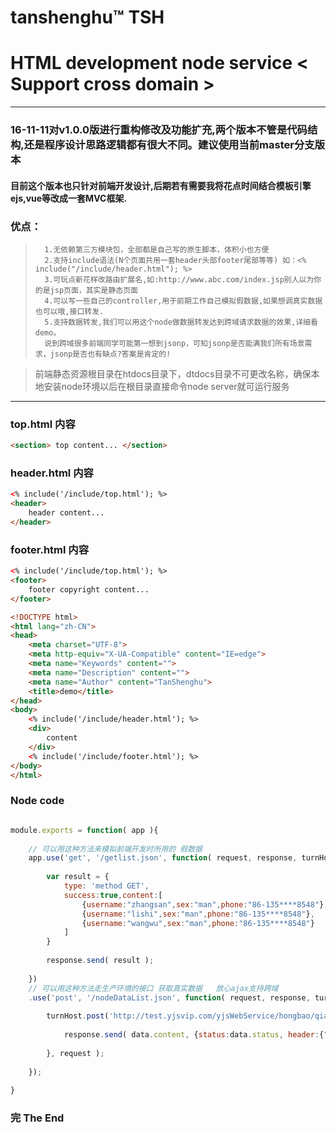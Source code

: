 # tanshenghu™  TSH

# HTML development node service   < Support cross domain >

---
### 16-11-11对v1.0.0版进行重构修改及功能扩充,两个版本不管是代码结构,还是程序设计思路逻辑都有很大不同。建议使用当前master分支版本
####  目前这个版本也只针对前端开发设计,后期若有需要我将花点时间结合模板引擎ejs,vue等改成一套MVC框架.
### 优点：
>       1.无依赖第三方模块包，全部都是自己写的原生脚本，体积小也方便
>       2.支持include语法(N个页面共用一套header头部footer尾部等等) 如：<% include("/include/header.html"); %>
>       3.可玩点新花样改路由扩展名,如:http://www.abc.com/index.jsp别人以为你的是jsp页面，其实是静态页面
>       4.可以写一些自己的controller,用于前期工作自己模拟假数据,如果想调真实数据也可以哦,接口转发.
>       5.支持数据转发,我们可以用这个node做数据转发达到跨域请求数据的效果,详细看demo。
>       说到跨域很多前端同学可能第一想到jsonp，可知jsonp是否能满我们所有场景需求，jsonp是否也有缺点?答案是肯定的!

> 前端静态资源根目录在htdocs目录下，dtdocs目录不可更改名称，确保本地安装node环境以后在根目录直接命令node server就可运行服务
***

### top.html 内容
```html
<section> top content... </section>
```

### header.html 内容
```html
<% include('/include/top.html'); %>
<header>
    header content...
</header>
```

### footer.html 内容
```html
<% include('/include/top.html'); %>
<footer>
    footer copyright content...
</footer>
```

```html
<!DOCTYPE html>
<html lang="zh-CN">
<head>
    <meta charset="UTF-8">
    <meta http-equiv="X-UA-Compatible" content="IE=edge">
    <meta name="Keywords" content="">
    <meta name="Description" content="">
    <meta name="Author" content="TanShenghu">
    <title>demo</title>
</head>
<body>
    <% include('/include/header.html'); %>
    <div>
        content
    </div>
    <% include('/include/footer.html'); %>
</body>
</html>
```

### Node code
```javascript

module.exports = function( app ){
    
    // 可以用这种方法来模拟前端开发时所用的 假数据
    app.use('get', '/getlist.json', function( request, response, turnHost ){
        
        var result = {
            type: 'method GET',
            success:true,content:[
                {username:"zhangsan",sex:"man",phone:"86-135****8548"},
                {username:"lishi",sex:"man",phone:"86-135****8548"},
                {username:"wangwu",sex:"man",phone:"86-135****8548"}
            ]
        }
        
        response.send( result );
        
    })
    // 可以用这种方法走生产环境的接口 获取真实数据   放心ajax支持跨域
    .use('post', '/nodeDataList.json', function( request, response, turnHost ){
        
        turnHost.post('http://test.yjsvip.com/yjsWebService/hongbao/qiangHongbaoByActiveId', function( data ){
            
            response.send( data.content, {status:data.status, header:{"Content-Type":"application/json"}} );
            
        }, request );
        
    });
    
}

```

### 完     The End